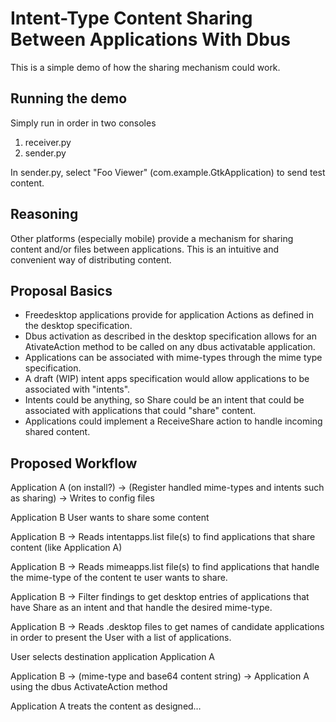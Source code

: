 # Intent-Type Content Sharing Between Applications With Dbus
This is a simple demo of how the sharing mechanism could work.
## Running the demo
Simply run in order in two consoles
1) receiver.py
2) sender.py

In sender.py, select "Foo Viewer" (com.example.GtkApplication) to send test content.

## Reasoning

Other platforms (especially mobile) provide a mechanism for sharing content and/or files between applications.
This is an intuitive and convenient way of distributing content.

## Proposal Basics

- Freedesktop applications provide for application Actions as defined in the desktop specification.
- Dbus activation as described in the desktop specification allows for an AtivateAction method to be called on any dbus activatable application.
- Applications can be associated with mime-types through the mime type specification.
- A draft (WIP) intent apps specification would allow applications to be associated with "intents".
- Intents could be anything, so Share could be an intent that could be associated with applications that could "share" content.
- Applications could implement a ReceiveShare action to handle incoming shared content.

## Proposed Workflow

Application A (on install?) → (Register handled mime-types and intents such as sharing) → Writes to config files

Application B User wants to share some content

Application B → Reads intentapps.list file(s) to find applications that share content (like Application A)

Application B → Reads mimeapps.list file(s) to find applications that handle the mime-type of the content te user wants to share.

Application B → Filter findings to get desktop entries of applications that have Share as an intent and  that handle the desired mime-type.

Application B → Reads .desktop files to get names of candidate applications in order to present the User with a list of applications.

User selects destination application Application A

Application B → (mime-type and base64 content string) → Application A using the dbus ActivateAction method

Application A treats the content as designed…
